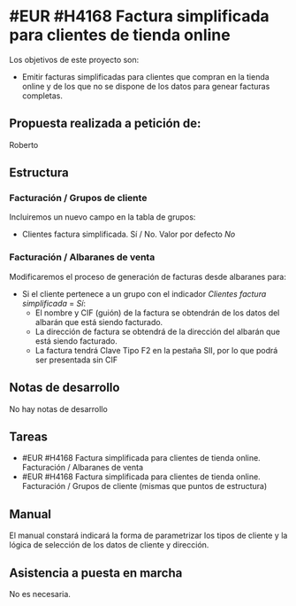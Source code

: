 # #EUR #H4168 Factura simplificada para clientes de tienda online

Los objetivos de este proyecto son:
+ Emitir facturas simplificadas para clientes que compran en la tienda online y de los que no se dispone de los datos para genear facturas completas.

## Propuesta realizada a petición de:
Roberto

## Estructura

### Facturación / Grupos de cliente
Incluiremos un nuevo campo en la tabla de grupos:

+ Clientes factura simplificada. Sí / No. Valor por defecto _No_

### Facturación / Albaranes de venta
Modificaremos el proceso de generación de facturas desde albaranes para:

+ Si el cliente pertenece a un grupo con el indicador _Clientes factura simplificada_ = _Sí_:
    + El nombre y CIF (guión) de la factura se obtendrán de los datos del albarán que está siendo facturado.
    + La dirección de factura se obtendrá de la dirección del albarán que está siendo facturado.
    + La factura tendrá Clave Tipo F2 en la pestaña SII, por lo que podrá ser presentada sin CIF    

## Notas de desarrollo
No hay notas de desarrollo


## Tareas
* #EUR #H4168 Factura simplificada para clientes de tienda online. Facturación / Albaranes de venta
* #EUR #H4168 Factura simplificada para clientes de tienda online. Facturación / Grupos de cliente
(mismas que puntos de estructura)

## Manual
El manual constará indicará la forma de parametrizar los tipos de cliente y la lógica de selección de los datos de cliente y dirección.

## Asistencia a puesta en marcha
No es necesaria.
